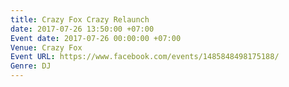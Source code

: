 ```yaml
---
title: Crazy Fox Crazy Relaunch
date: 2017-07-26 13:50:00 +07:00
Event date: 2017-07-26 00:00:00 +07:00
Venue: Crazy Fox
Event URL: https://www.facebook.com/events/1485848498175188/
Genre: DJ
---
```


